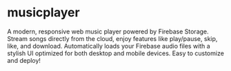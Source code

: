# musicplayer
A modern, responsive web music player powered by Firebase Storage. Stream songs directly from the cloud, enjoy features like play/pause, skip, like, and download. Automatically loads your Firebase audio files with a stylish UI optimized for both desktop and mobile devices. Easy to customize and deploy!
